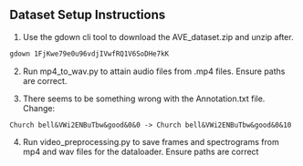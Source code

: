 ## Dataset Setup Instructions

1. Use the gdown cli tool to download the AVE_dataset.zip and unzip after. 
```bash
gdown 1FjKwe79e0u96vdjIVwfRQ1V6SoDHe7kK
```

2. Run mp4_to_wav.py to attain audio files from .mp4 files. Ensure paths are correct. 

3. There seems to be something wrong with the Annotation.txt file. Change: 
```
Church bell&VWi2ENBuTbw&good&0&0 -> Church bell&VWi2ENBuTbw&good&0&10
```

4. Run video_preprocessing.py to save frames and spectrograms from mp4 and wav files for the dataloader. Ensure paths are correct

